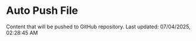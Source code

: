 # Auto Push File

Content that will be pushed to GitHub repository.
Last updated: 07/04/2025, 02:28:45 AM